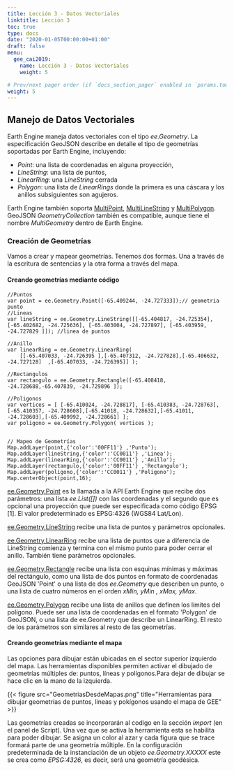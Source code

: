 ```yaml
---
title: Lección 3 - Datos Vectoriales
linktitle: Lección 3 
toc: true
type: docs
date: "2020-01-05T00:00:00+01:00"
draft: false
menu:
  gee_cai2019:
    name: Lección 3 - Datos Vectoriales
    weight: 5

# Prev/next pager order (if `docs_section_pager` enabled in `params.toml`)
weight: 5
---
```



## Manejo de Datos Vectoriales

Earth Engine maneja datos vectoriales con el tipo _ee.Geometry_. La especificación GeoJSON describe en detalle el tipo de geometrías soportadas por Earth Engine, incluyendo:

*	_Point_: una lista de coordenadas en alguna proyección,
*	_LineString_: una lista de puntos,
*	_LinearRing_: una _LineString_ cerrada
*	_Polygon_: una lista de _LinearRings_ donde la primera es una cáscara y los anillos subsiguientes son agujeros.

Earth Engine también soporta [MultiPoint](https://developers.google.com/earth-engine/apidocs/ee-geometry-multipoint), [MultiLineString](https://developers.google.com/earth-engine/apidocs/ee-geometry-multilinestring) y [MultiPolygon](https://developers.google.com/earth-engine/apidocs/ee-geometry-multipolygon). GeoJSON _GeometryCollection_ también es compatible, aunque tiene el nombre _MultiGeometry_ dentro de Earth Engine.

### Creación de Geometrías

Vamos a crear y mapear geometrías. Tenemos dos formas. Una a través de la escritura de sentencias y la otra forma a través del mapa.

#### Creando geometrías mediante código

```{js}
//Puntos
var point = ee.Geometry.Point([-65.409244, -24.727333]);// geometria punto
//Lineas
var lineString = ee.Geometry.LineString([[-65.404817, -24.725354],
[-65.402682, -24.725636], [-65.403004, -24.727897], [-65.403959, -24.727829 ]]); //linea de puntos

//Anillo
var linearRing = ee.Geometry.LinearRing(
	[[-65.407033, -24.726395 ],[-65.407312, -24.727828],[-65.406632, -24.727128]  ,[-65.407033, -24.726395]] );

//Rectangulos
var rectangulo = ee.Geometry.Rectangle([-65.408418, -24.728688,-65.407839, -24.729896 ]);

//Poligonos
var vertices = [ [-65.410024, -24.728817], [-65.410383, -24.728763], [-65.410357, -24.728608],[-65.41018, -24.728632],[-65.41011, -24.728603],[-65.409992, -24.728661] ];
var poligono = ee.Geometry.Polygon( vertices );

 
// Mapeo de Geometrías
Map.addLayer(point,{'color':'00FF11'} ,'Punto');
Map.addLayer(lineString,{'color':'CC0011'} ,'Linea');
Map.addLayer(linearRing,{'color':'CC0011'} ,'Anillo');
Map.addLayer(rectangulo,{'color':'00FF11'} ,'Rectangulo');
Map.addLayer(poligono,{'color':'CC0011'} ,'Poligono');
Map.centerObject(point,16);
```

[ee.Geometry.Point](https://developers.google.com/earth-engine/apidocs/ee-geometry-point) es la llamada a la API Earth Engine que recibe dos parámetros: una lista _ee.List([])_ con las coordenadas y el segundo que es opcional una proyección que puede ser especificada como código EPSG [1]. El valor predeterminado es EPSG:4326 (WGS84 Lat/Lon).

[ee.Geometry.LineString](https://developers.google.com/earth-engine/apidocs/ee-geometry-linestring) recibe una lista de puntos y parámetros opcionales.

[ee.Geometry.LinearRing](https://developers.google.com/earth-engine/apidocs/ee-geometry-linearring) recibe una lista de puntos que a diferencia de LineString comienza y termina con el mismo punto para poder cerrar el anillo. También tiene parámetros opcionales.

[ee.Geometry.Rectangle](https://developers.google.com/earth-engine/apidocs/ee-geometry-rectangle) recibe una lista con esquinas mínimas y máximas del rectángulo, como una lista de dos puntos en formato de coordenadas GeoJSON 'Point' o una lista de dos _ee.Geometry_ que describen un punto, o una lista de cuatro números en el orden _xMin, yMin , xMax, yMax_.

[ee.Geometry.Polygon](https://developers.google.com/earth-engine/apidocs/ee-geometry-polygon) recibe una lista de anillos que definen los límites del polígono. Puede ser una lista de coordenadas en el formato 'Polygon' de GeoJSON, o una lista de ee.Geometry que describe un LinearRing. El resto de los parámetros son similares al resto de las geometrías.

#### Creando geometrías mediante el mapa

Las opciones para dibujar están ubicadas en el sector superior izquierdo del mapa.  Las herramientas disponibles permiten activar el dibujado de geometrías múltiples de: puntos, líneas y polígonos.Para dejar de dibujar se hace clic en la mano de la izquierda.


{{< figure src="GeometriasDesdeMapas.png" title="Herramientas para dibujar geometrías de puntos, lineas y pokígonos usando el mapa de GEE" >}}

Las geometrías creadas se incorporarán al codigo en la sección _import_ (en el panel de Script).  Una vez que se activa la herramienta esta se habilita para poder dibujar. Se asigna un color al azar y cada figura que se trace formará parte de una geometría múltiple.  En la configuración predeterminada de la instanciación de un objeto _ee.Geometry.XXXXX_ este se crea como *EPSG:4326*, es decir, será una geometría geodésica.



